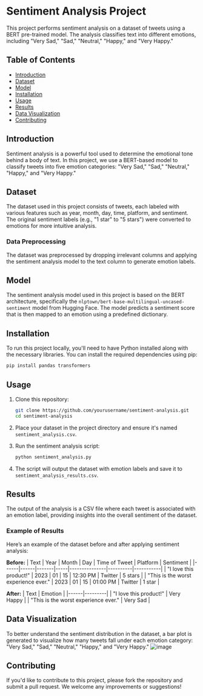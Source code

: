 # Sentiment Analysis Project

This project performs sentiment analysis on a dataset of tweets using a BERT pre-trained model. The analysis classifies text into different emotions, including "Very Sad," "Sad," "Neutral," "Happy," and "Very Happy."

## Table of Contents
- [Introduction](#introduction)
- [Dataset](#dataset)
- [Model](#model)
- [Installation](#installation)
- [Usage](#usage)
- [Results](#results)
- [Data Visualization](#DataVisualization)
- [Contributing](#contributing)

## Introduction
Sentiment analysis is a powerful tool used to determine the emotional tone behind a body of text. In this project, we use a BERT-based model to classify tweets into five emotion categories: "Very Sad," "Sad," "Neutral," "Happy," and "Very Happy."

## Dataset
The dataset used in this project consists of tweets, each labeled with various features such as year, month, day, time, platform, and sentiment. The original sentiment labels (e.g., "1 star" to "5 stars") were converted to emotions for more intuitive analysis.

### Data Preprocessing
The dataset was preprocessed by dropping irrelevant columns and applying the sentiment analysis model to the text column to generate emotion labels.

## Model
The sentiment analysis model used in this project is based on the BERT architecture, specifically the `nlptown/bert-base-multilingual-uncased-sentiment` model from Hugging Face. The model predicts a sentiment score that is then mapped to an emotion using a predefined dictionary.

## Installation
To run this project locally, you'll need to have Python installed along with the necessary libraries. You can install the required dependencies using pip:

```bash
pip install pandas transformers
```

## Usage
1. Clone this repository:
    ```bash
    git clone https://github.com/yourusername/sentiment-analysis.git
    cd sentiment-analysis
    ```

2. Place your dataset in the project directory and ensure it's named `sentiment_analysis.csv`.

3. Run the sentiment analysis script:
    ```bash
    python sentiment_analysis.py
    ```

4. The script will output the dataset with emotion labels and save it to `sentiment_analysis_results.csv`.

## Results
The output of the analysis is a CSV file where each tweet is associated with an emotion label, providing insights into the overall sentiment of the dataset.

### Example of Results
Here’s an example of the dataset before and after applying sentiment analysis:

**Before:**
| Text | Year | Month | Day | Time of Tweet | Platform | Sentiment |
|------|------|-------|-----|---------------|----------|-----------|
| "I love this product!" | 2023 | 01 | 15 | 12:30 PM | Twitter | 5 stars |
| "This is the worst experience ever." | 2023 | 01 | 15 | 01:00 PM | Twitter | 1 star |

**After:**
| Text | Emotion |
|------|---------|
| "I love this product!" | Very Happy |
| "This is the worst experience ever." | Very Sad |

## Data Visualization
To better understand the sentiment distribution in the dataset, a bar plot is generated to visualize how many tweets fall under each emotion category: "Very Sad," "Sad," "Neutral," "Happy," and "Very Happy."
![image](https://github.com/user-attachments/assets/4754c799-4699-4837-b047-cc2bc8f0d4c8)


## Contributing
If you'd like to contribute to this project, please fork the repository and submit a pull request. We welcome any improvements or suggestions!



